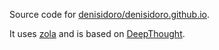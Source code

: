 Source code for [denisidoro/denisidoro.github.io](https://github.com/denisidoro/denisidoro.github.io).

It uses [zola](https://www.getzola.org/) and is based on [DeepThought](https://github.com/RatanShreshtha/DeepThought).
